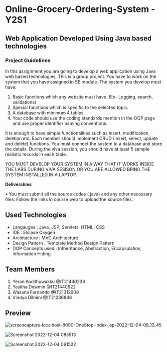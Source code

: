 # Online-Grocery-Ordering-System -Y2S1

## Web Application Developed Using Java based technologies

### Project Guidelines

In this assignment you are going to develop a web application using Java web based technologies.
This is a group project. You have to work on the system that you have assigned in SE module.
The system you develop must have:
1. Basic functions which any website must have. (Ex- Logging, search, validations)
2. Special functions which is specific to the selected topic.
3. A database with minimum 4 tables.
4. Your code should use the coding standards mention in the OOP page and use proper
identifier naming conventions.

It is enough to have simple functionalities such as insert, modification, deletion etc. Each member
should implement CRUD (insert, select, update and delete) functions. You must connect the
system to a database and store the details. During the viva session, you should have at least 5
sample realistic records in each table.

YOU MUST DEVELOP YOUR SYSTEM IN A WAY THAT IT WORKS INSIDE THE LABS
DURING VIVA SESISON OR YOU ARE ALLOWED BRING THE SYSTEM INSTALLED IN
A LAPTOP.

**Deliverables**

• You must submit all the source codes (.java) and any other necessary files. Follow
the links in course web to upload the source files.

## Used Technologies
* Langauges : Java, JSP, Servlets, HTML, CSS
* IDE : Elcipse Oxygen
* Architecture : MVC Architecture
* Design Pattern : Template Method Design Pattern
* OOP Concepts used : Intheritance, Abstraction, Encapsulation, Information Hiding

## Team Members 

1) Yeran Kodithuwakku @IT21440236
2) Yasitha Dewmin     @IT21440922
3) Wasana Fernando    @IT21312908
4) Vindya Dilmini     @IT21236846


## Preview

![screencapture-localhost-8090-OneStop-index-jsp-2022-12-04-09_13_45](https://user-images.githubusercontent.com/96247301/205473286-5936974d-4cce-433f-8a3c-c0a45561ac82.png)

![Screenshot 2022-12-04 085513](https://user-images.githubusercontent.com/96247301/205473175-62b821ac-b31f-4280-89e0-e9e60de380c4.png)

![Screenshot 2022-12-04 091522](https://user-images.githubusercontent.com/96247301/205473284-903f0fd6-f9ca-4148-9e0f-248acd2e8cfb.png)


